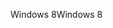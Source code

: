 <span data-ttu-id="52ac4-101">Windows 8</span><span class="sxs-lookup"><span data-stu-id="52ac4-101">Windows 8</span></span>